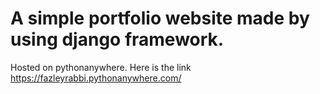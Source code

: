 # A simple portfolio website made by using django framework.
Hosted on pythonanywhere. Here is the link https://fazleyrabbi.pythonanywhere.com/
